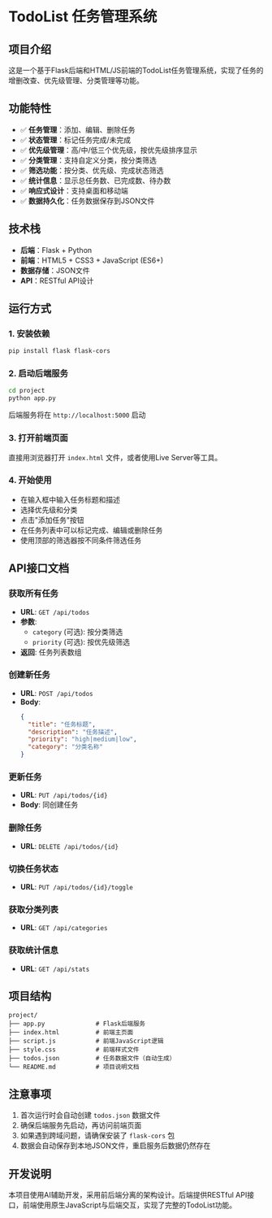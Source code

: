 # TodoList 任务管理系统

## 项目介绍

这是一个基于Flask后端和HTML/JS前端的TodoList任务管理系统，实现了任务的增删改查、优先级管理、分类管理等功能。

## 功能特性

- ✅ **任务管理**：添加、编辑、删除任务
- ✅ **状态管理**：标记任务完成/未完成
- ✅ **优先级管理**：高/中/低三个优先级，按优先级排序显示
- ✅ **分类管理**：支持自定义分类，按分类筛选
- ✅ **筛选功能**：按分类、优先级、完成状态筛选
- ✅ **统计信息**：显示总任务数、已完成数、待办数
- ✅ **响应式设计**：支持桌面和移动端
- ✅ **数据持久化**：任务数据保存到JSON文件

## 技术栈

- **后端**：Flask + Python
- **前端**：HTML5 + CSS3 + JavaScript (ES6+)
- **数据存储**：JSON文件
- **API**：RESTful API设计

## 运行方式

### 1. 安装依赖

```bash
pip install flask flask-cors
```

### 2. 启动后端服务

```bash
cd project
python app.py
```

后端服务将在 `http://localhost:5000` 启动

### 3. 打开前端页面

直接用浏览器打开 `index.html` 文件，或者使用Live Server等工具。

### 4. 开始使用

- 在输入框中输入任务标题和描述
- 选择优先级和分类
- 点击"添加任务"按钮
- 在任务列表中可以标记完成、编辑或删除任务
- 使用顶部的筛选器按不同条件筛选任务

## API接口文档

### 获取所有任务
- **URL**: `GET /api/todos`
- **参数**: 
  - `category` (可选): 按分类筛选
  - `priority` (可选): 按优先级筛选
- **返回**: 任务列表数组

### 创建新任务
- **URL**: `POST /api/todos`
- **Body**: 
  ```json
  {
    "title": "任务标题",
    "description": "任务描述",
    "priority": "high|medium|low",
    "category": "分类名称"
  }
  ```

### 更新任务
- **URL**: `PUT /api/todos/{id}`
- **Body**: 同创建任务

### 删除任务
- **URL**: `DELETE /api/todos/{id}`

### 切换任务状态
- **URL**: `PUT /api/todos/{id}/toggle`

### 获取分类列表
- **URL**: `GET /api/categories`

### 获取统计信息
- **URL**: `GET /api/stats`

## 项目结构

```
project/
├── app.py              # Flask后端服务
├── index.html          # 前端主页面
├── script.js           # 前端JavaScript逻辑
├── style.css           # 前端样式文件
├── todos.json          # 任务数据文件（自动生成）
└── README.md           # 项目说明文档
```

## 注意事项

1. 首次运行时会自动创建 `todos.json` 数据文件
2. 确保后端服务先启动，再访问前端页面
3. 如果遇到跨域问题，请确保安装了 `flask-cors` 包
4. 数据会自动保存到本地JSON文件，重启服务后数据仍然存在

## 开发说明

本项目使用AI辅助开发，采用前后端分离的架构设计。后端提供RESTful API接口，前端使用原生JavaScript与后端交互，实现了完整的TodoList功能。